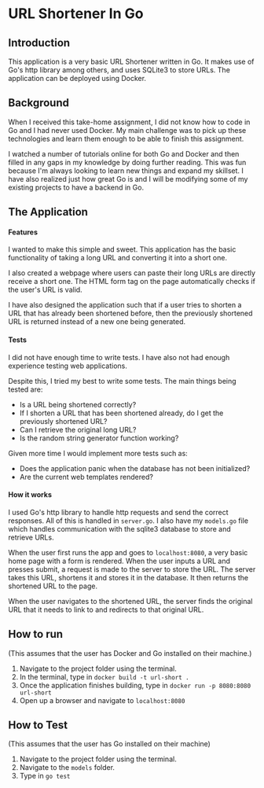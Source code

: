 # URL Shortener In Go

## Introduction

This application is a very basic URL Shortener written in Go. It makes use of Go's http library among others, and uses SQLite3 to store URLs. The application can be deployed using Docker.

## Background

When I received this take-home assignment, I did not know how to code in Go and I had never used Docker. My main challenge was to pick up these technologies and learn them enough to be able to finish this assignment. 

I watched a number of tutorials online for both Go and Docker and then filled in any gaps in my knowledge by doing further reading. This was fun because I'm always looking to learn new things and expand my skillset. I have also realized just how great Go is and I will be modifying some of my existing projects to have a backend in Go.

## The Application

#### Features

I wanted to make this simple and sweet. This application has the basic functionality of taking a long URL and converting it into a short one.

I also created a webpage where users can paste their long URLs are directly receive a short one. The HTML form tag on the page automatically checks if the user's URL is valid.

I have also designed the application such that if a user tries to shorten a URL that has already been shortened before, then the previously shortened URL is returned instead of a new one being generated.

#### Tests

I did not have enough time to write tests. I have also not had enough experience testing web applications.

Despite this, I tried my best to write some tests. The main things being tested are:

- Is a URL being shortened correctly?
- If I shorten a URL that has been shortened already, do I get the previously shortened URL?
- Can I retrieve the original long URL?
- Is the random string generator function working?

Given more time I would implement more tests such as:

- Does the application panic when the database has not been initialized?
- Are the current web templates rendered?

#### How it works

I used Go's http library to handle http requests and send the correct responses. All of this is handled in `server.go`. I also have my `models.go` file which handles communication with the sqlite3 database to store and retrieve URLs.

When the user first runs the app and goes to `localhost:8080`, a very basic home page with a form is rendered. When the user inputs a URL and presses submit, a request is made to the server to store the URL. The server takes this URL, shortens it and stores it in the database. It then returns the shortened URL to the page.

When the user navigates to the shortened URL, the server finds the original URL that it needs to link to and redirects to that original URL.

## How to run

(This assumes that the user has Docker and Go installed on their machine.)

1. Navigate to the project folder using the terminal.
2. In the terminal, type in `docker build -t url-short .`
3. Once the application finishes building, type in `docker run -p 8080:8080 url-short`
4. Open up a browser and navigate to `localhost:8080`


## How to Test
(This assumes that the user has Go installed on their machine)

1. Navigate to the project folder using the terminal.
2. Navigate to the `models` folder.
3. Type in `go test`